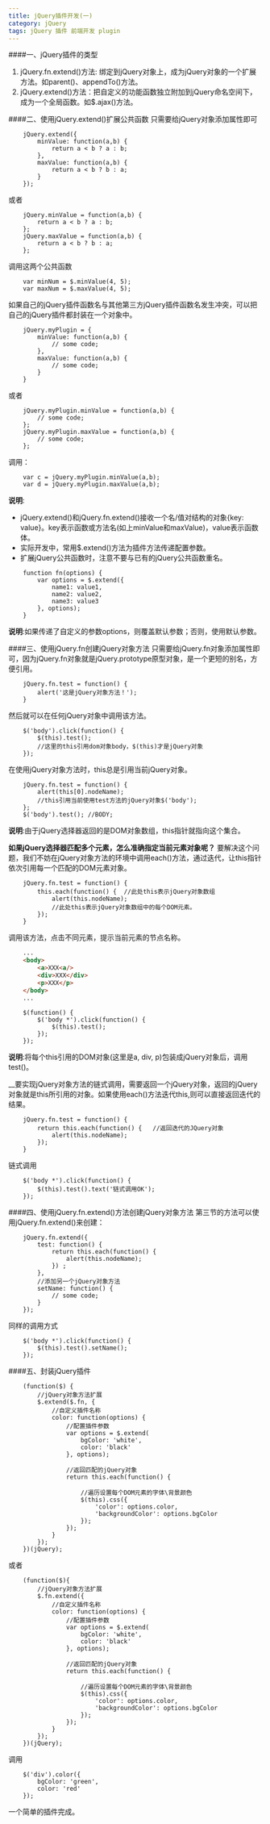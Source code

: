 ```yaml
---
title: jQuery插件开发(一)
category: jQuery
tags: jQuery 插件 前端开发 plugin
---
```


####一、jQuery插件的类型
1.	jQuery.fn.extend()方法: 绑定到jQuery对象上，成为jQuery对象的一个扩展方法。如parent()、appendTo()方法。
2.	jQuery.extend()方法：把自定义的功能函数独立附加到jQuery命名空间下，成为一个全局函数。如$.ajax()方法。

<!-- more -->

####二、使用jQuery.extend()扩展公共函数
只需要给jQuery对象添加属性即可

```JS
	jQuery.extend({
		minValue: function(a,b) {
			return a < b ? a : b;
		},
		maxValue: function(a,b) {
			return a < b ? b : a;
		}
	});
```

或者

```JS
	jQuery.minValue = function(a,b) {
		return a < b ? a : b;
	};
	jQuery.maxValue = function(a,b) {
		return a < b ? b : a;
	};
```

调用这两个公共函数

```JS
	var minNum = $.minValue(4, 5);
	var maxNum = $.maxValue(4, 5);
```

如果自己的jQuery插件函数名与其他第三方jQuery插件函数名发生冲突，可以把自己的jQuery插件都封装在一个对象中。

```JS
	jQuery.myPlugin = {
		minValue: function(a,b) {
			// some code;
		},
		maxValue: function(a,b) {
			// some code;
		}
	}
```

或者

```JS
	jQuery.myPlugin.minValue = function(a,b) {
		// some code;
	};
	jQuery.myPlugin.maxValue = function(a,b) {
		// some code;
	};
```

调用：

```JS
	var c = jQuery.myPlugin.minValue(a,b);
	var d = jQuery.myPlugin.maxValue(a,b);
```

__说明__:
*	jQuery.extend()和jQuery.fn.extend()接收一个名/值对结构的对象{key: value}。key表示函数或方法名(如上minValue和maxValue)，value表示函数体。
*	实际开发中，常用$.extend()方法为插件方法传递配置参数。
*	扩展jQuery公共函数时，注意不要与已有的jQuery公共函数重名。

```JS
	function fn(options) {
		var options = $.extend({
			name1: value1,
			name2: value2,
			name3: value3
		}, options);
	}
```

__说明__:如果传递了自定义的参数options，则覆盖默认参数；否则，使用默认参数。

####三、使用jQuery.fn创建jQuery对象方法
只需要给jQuery.fn对象添加属性即可，因为jQuery.fn对象就是jQuery.prototype原型对象，是一个更短的别名，方便引用。

```JS
	jQuery.fn.test = function() {
		alert('这是jQuery对象方法！');
	}
```

然后就可以在任何jQuery对象中调用该方法。

```JS
	$('body').click(function() {
		$(this).test();
		//这里的this引用dom对象body，$(this)才是jQuery对象
	});
```

在使用jQuery对象方法时，this总是引用当前jQuery对象。

```JS
	jQuery.fn.test = function() {
		alert(this[0].nodeName);
		//this引用当前使用test方法的jQuery对象$('body');
	};
	$('body').test(); //BODY;
```

__说明__:由于jQuery选择器返回的是DOM对象数组，this指针就指向这个集合。

__如果jQuery选择器匹配多个元素，怎么准确指定当前元素对象呢？__
要解决这个问题，我们不妨在jQuery对象方法的环境中调用each()方法，通过迭代，让this指针依次引用每一个匹配的DOM元素对象。

```JS
	jQuery.fn.test = function() {
		this.each(function() {	//此处this表示jQuery对象数组
			alert(this.nodeName);
			//此处this表示jQuery对象数组中的每个DOM元素。
		});
	}
```

调用该方法，点击不同元素，提示当前元素的节点名称。

```html
	...
	<body>
		<a>XXX<a/>
		<div>XXX</div>
		<p>XXX</p>
	</body>
	...
```

```JS
	$(function() {
		$('body *').click(function() {
			$(this).test();
		});
	});
```

__说明__:将每个this引用的DOM对象(这里是a, div, p)包装成jQuery对象后，调用test()。

__要实现jQuery对象方法的链式调用，需要返回一个jQuery对象，返回的jQuery对象就是this所引用的对象。如果使用each()方法迭代this,则可以直接返回迭代的结果。

```JS
	jQuery.fn.test = function() {
		return this.each(function() {	//返回迭代的JQuery对象
			alert(this.nodeName);
		});
	}
```

链式调用

```JS
	$('body *').click(function() {
		$(this).test().text('链式调用OK');
	});
```

####四、使用jQuery.fn.extend()方法创建jQuery对象方法
第三节的方法可以使用jQuery.fn.extend()来创建：

```JS
	jQuery.fn.extend({
		test: function() {
			return this.each(function() {
				alert(this.nodeName);
			}) ;
		},
		//添加另一个jQuery对象方法
		setName: function() {
			// some code;
		}
	});
```

同样的调用方式

```JS
	$('body *').click(function() {
		$(this).test().setName();
	});
```

####五、封装jQuery插件

```JS
	(function($) {
		//jQuery对象方法扩展
		$.extend($.fn, {
			//自定义插件名称
			color: function(options) {
				//配置插件参数
				var options = $.extend(
					bgColor: 'white',
					color: 'black'
				}, options);

				//返回匹配的jQuery对象
				return this.each(function() {

					//遍历设置每个DOM元素的字体\背景颜色
					$(this).css({
						'color': options.color,
						'backgroundColor': options.bgColor
					});
				});
			}
		});
	})(jQuery);
```

或者

```JS
	(function($){
		//jQuery对象方法扩展
		$.fn.extend({
			//自定义插件名称
			color: function(options) {
				//配置插件参数
				var options = $.extend(
					bgColor: 'white',
					color: 'black'
				}, options);

				//返回匹配的jQuery对象
				return this.each(function() {

					//遍历设置每个DOM元素的字体\背景颜色
					$(this).css({
						'color': options.color,
						'backgroundColor': options.bgColor
					});
				});
			}
		});
	})(jQuery);
```

调用

```JS
	$('div').color({
		bgColor: 'green',
		color: 'red'
	});
```

一个简单的插件完成。
